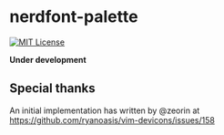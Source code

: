# nerdfont-palette

[![MIT License](https://img.shields.io/badge/license-MIT-blue.svg?style=flat-square)](LICENSE)

**Under development**

## Special thanks

An initial implementation has written by @zeorin at https://github.com/ryanoasis/vim-devicons/issues/158
